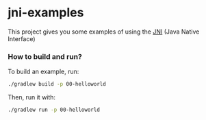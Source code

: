 # jni-examples
This project gives you some examples of using the [JNI](https://docs.oracle.com/javase/8/docs/technotes/guides/jni/) (Java Native Interface)

### How to build and run?
To build an example, run:
```bash
./gradlew build -p 00-helloworld
```
Then, run it with:
```bash
./gradlew run -p 00-helloworld
```
